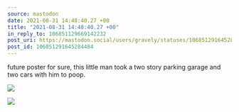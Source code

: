 ```yaml
---
source: mastodon
date: 2021-08-31 14:48:40.27 +00
title: "2021-08-31 14:48:40.27 +00"
in_reply_to: 106851129669142232
post_uri: https://mastodon.social/users/gravely/statuses/106851291645284484
post_id: 106851291645284484
---
```

future poster for sure, this little man took a two story parking garage and two cars with him to poop.


![](/images/106851291136156255.jpg)

![](/images/106851291594822943.jpg)


